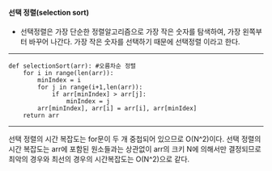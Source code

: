 #### 선택 정렬(selection sort)
- 선택정렬은 가장 단순한 정렬알고리즘으로 가장 작은 숫자를 탐색하여, 가장 왼쪽부터 바꾸어 나간다. 가장 작은 숫자를 선택하기 때문에 선택정렬 이라고 한다.
---
```
def selectionSort(arr): #오름차순 정렬
    for i in range(len(arr)):  
        minIndex = i              
        for j in range(i+1,len(arr)):
            if arr[minIndex] > arr[j]:
                minIndex = j 
        arr[minIndex], arr[i] = arr[i], arr[minIdex]
    return arr
```
---
 
 선택 정렬의 시간 복잡도는 for문이 두 개 중첩되어 있으므로 O(N^2)이다. 선택 정렬의 시간 복잡도는 arr에 포함된 원소들과는 상관없이 
 arr의 크키 N에 의해서만 결정되므로 최악의 경우와 최선의 경우의 시간복잡도는 O(N^2)으로 같다.
